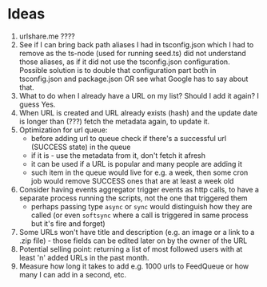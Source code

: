 # Ideas

1. urlshare.me ????
2. See if I can bring back path aliases I had in tsconfig.json which I had to remove as the ts-node (used for running
   seed.ts) did not understand those aliases, as if it did not use the tsconfig.json configuration. Possible solution is
   to double that configuration part both in tsconfig.json and package.json OR see what Google has to say about that.
3. What to do when I already have a URL on my list? Should I add it again? I guess Yes.
4. When URL is created and URL already exists (hash) and the update date is longer than (???) fetch the metadata again,
   to update it.
5. Optimization for url queue:
    - before adding url to queue check if there's a successful url (SUCCESS state) in the queue
    - if it is - use the metadata from it, don't fetch it afresh
    - it can be used if a URL is popular and many people are adding it
    - such item in the queue would live for e.g. a week, then some cron job would remove SUCCESS ones that are at least
      a week old
6. Consider having events aggregator trigger events as http calls, to have a separate process running the scripts, not
   the one that triggered them
    - perhaps passing type `async` or `sync` would distinguish how they are called (or even `softsync` where a call is
      triggered in same process but it's fire and forget)
7. Some URLs won't have title and description (e.g. an image or a link to a .zip file) - those fields can be edited
   later on by the owner of the URL
8. Potential selling point: returning a list of most followed users with at least 'n' added URLs in the past month.
9. Measure how long it takes to add e.g. 1000 urls to FeedQueue or how many I can add in a second, etc.
